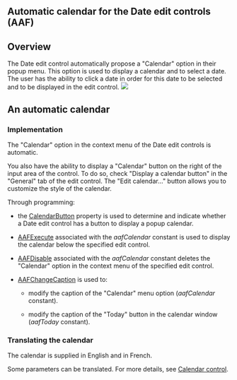 


## Automatic calendar for the Date edit controls (AAF)
			



<a name="NOTE1"></a>
<a name="NOTE1_1"></a>


## Overview
<a name="overview_ELTTEXTE000109"></a>
The Date edit control automatically propose a "Calendar" option in their popup menu. This option is used to display a calendar and to select a date. The user has the ability to click a date in order for this date to be selected and to be displayed in the edit control. 
![](https://doc.pcsoft.fr/en-US/images/image.awp?langid=3&name=FAA_Calendrier.gif)


<a name="NOTE2"></a>
<a name="NOTE2_1"></a>


## An automatic calendar
<a name="automatic_calendar_ELTTEXTE000133"></a>


### Implementation
<a name="implementation_ELTPARAGRAPHE000019"></a>

The "Calendar" option in the context menu of the Date edit controls is automatic. 

You also have the ability to display a "Calendar" button on the right of the input area of the control. To do so, check "Display a calendar button" in the "General" tab of the edit control. The "Edit calendar..." button allows you to customize the style of the calendar. 

Through programming: 

- the [CalendarButton](../Proprietes/1000017275.md) property is used to determine and indicate whether a Date edit control has a button to display a popup calendar.

- [AAFExecute](../WDLang1/1000022099.md) associated with the *aafCalendar* constant is used to display the calendar below the specified edit control.

- [AAFDisable](../WDLang1/1000022018.md) associated with the *aafCalendar* constant deletes the "Calendar" option in the context menu of the specified edit control.

- [AAFChangeCaption](../WDLang1/1000022100.md) is used to: 

	- modify the caption of the "Calendar" menu option (*aafCalendar* constant).

	- modify the caption of the "Today" button in the calendar window (*aafToday* constant). 








### Translating the calendar
<a name="translating_the_calendar_ELTPARAGRAPHE000055"></a>

The calendar is supplied in English and in French. 

Some parameters can be translated. For more details, see [Calendar control](../WDChamp/1016300.md). 


